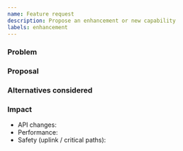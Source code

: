 ```yaml
---
name: Feature request
description: Propose an enhancement or new capability
labels: enhancement
---
```


### Problem

### Proposal

### Alternatives considered

### Impact
- API changes:
- Performance:
- Safety (uplink / critical paths):
